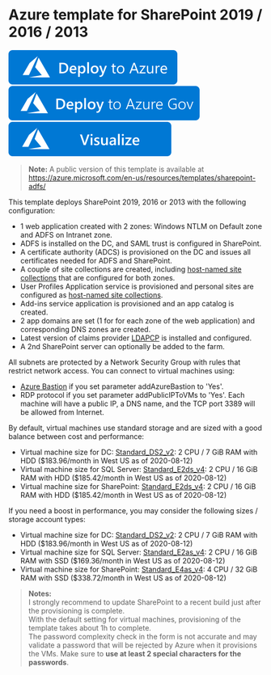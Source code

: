 # Azure template for SharePoint 2019 / 2016 / 2013

[![Deploy To Azure](https://raw.githubusercontent.com/Azure/azure-quickstart-templates/master/1-CONTRIBUTION-GUIDE/images/deploytoazure.svg?sanitize=true)](https://portal.azure.com/#create/Microsoft.Template/uri/https%3A%2F%2Fraw.githubusercontent.com%2FYvand%2FAzureRM-Templates%2Fdev%2FTemplates%2FSharePoint-ADFS%2Fazuredeploy.json)
[![Deploy To Azure US Gov](https://raw.githubusercontent.com/Azure/azure-quickstart-templates/master/1-CONTRIBUTION-GUIDE/images/deploytoazuregov.svg?sanitize=true)](https://portal.azure.us/#create/Microsoft.Template/uri/https%3A%2F%2Fraw.githubusercontent.com%2FYvand%2FAzureRM-Templates%2Fdev%2FTemplates%2FSharePoint-ADFS%2Fazuredeploy.json)
[![Visualize](https://raw.githubusercontent.com/Azure/azure-quickstart-templates/master/1-CONTRIBUTION-GUIDE/images/visualizebutton.svg?sanitize=true)](http://armviz.io/#/?load=https%3A%2F%2Fraw.githubusercontent.com%2FYvand%2FAzureRM-Templates%2Fdev%2FTemplates%2FSharePoint-ADFS%2Fazuredeploy.json)

> **Note:** A public version of this template is available at <https://azure.microsoft.com/en-us/resources/templates/sharepoint-adfs/>

This template deploys SharePoint 2019, 2016 or 2013 with the following configuration:

* 1 web application created with 2 zones: Windows NTLM on Default zone and ADFS on Intranet zone.
* ADFS is installed on the DC, and SAML trust is configured in SharePoint.
* A certificate authority (ADCS) is provisioned on the DC and issues all certificates needed for ADFS and SharePoint.
* A couple of site collections are created, including [host-named site collections](https://docs.microsoft.com/en-us/SharePoint/administration/host-named-site-collection-architecture-and-deployment) that are configured for both zones.
* User Profiles Application service is provisioned and personal sites are configured as [host-named site collections](https://docs.microsoft.com/en-us/SharePoint/administration/host-named-site-collection-architecture-and-deployment).
* Add-ins service application is provisioned and an app catalog is created.
* 2 app domains are set (1 for for each zone of the web application) and corresponding DNS zones are created.
* Latest version of claims provider [LDAPCP](https://ldapcp.com/) is installed and configured.
* A 2nd SharePoint server can optionally be added to the farm.

All subnets are protected by a Network Security Group with rules that restrict network access. You can connect to virtual machines using:

* [Azure Bastion](https://azure.microsoft.com/en-us/services/azure-bastion/) if you set parameter addAzureBastion to 'Yes'.
* RDP protocol if you set parameter addPublicIPToVMs to 'Yes'. Each machine will have a public IP, a DNS name, and the TCP port 3389 will be allowed from Internet.

By default, virtual machines use standard storage and are sized with a good balance between cost and performance:

* Virtual machine size for DC: [Standard_DS2_v2](https://docs.microsoft.com/en-us/azure/virtual-machines/dv2-dsv2-series): 2 CPU / 7 GiB RAM with HDD ($183.96/month in West US as of 2020-08-12)
* Virtual machine size for SQL Server: [Standard_E2ds_v4](https://docs.microsoft.com/en-us/azure/virtual-machines/edv4-edsv4-series): 2 CPU / 16 GiB RAM with HDD ($185.42/month in West US as of 2020-08-12)
* Virtual machine size for SharePoint: [Standard_E2ds_v4](https://docs.microsoft.com/en-us/azure/virtual-machines/edv4-edsv4-series): 2 CPU / 16 GiB RAM with HDD ($185.42/month in West US as of 2020-08-12)

If you need a boost in performance, you may consider the following sizes / storage account types:

* Virtual machine size for DC: [Standard_DS2_v2](https://docs.microsoft.com/en-us/azure/virtual-machines/dv2-dsv2-series): 2 CPU / 7 GiB RAM with HDD ($183.96/month in West US as of 2020-08-12)
* Virtual machine size for SQL Server: [Standard_E2as_v4](https://docs.microsoft.com/en-us/azure/virtual-machines/eav4-easv4-series): 2 CPU / 16 GiB RAM with SSD ($169.36/month in West US as of 2020-08-12)
* Virtual machine size for SharePoint: [Standard_E4as_v4](https://docs.microsoft.com/en-us/azure/virtual-machines/eav4-easv4-series): 4 CPU / 32 GiB RAM with SSD ($338.72/month in West US as of 2020-08-12)

> **Notes:**  
> I strongly recommend to update SharePoint to a recent build just after the provisioning is complete.  
> With the default setting for virtual machines, provisioning of the template takes about 1h to complete.  
> The password complexity check in the form is not accurate and may validate a password that will be rejected by Azure when it provisions the VMs. Make sure to **use at least 2 special characters for the passwords**.
